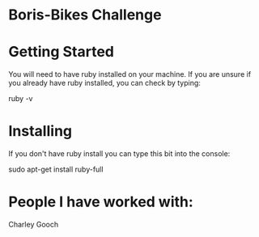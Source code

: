# Boris-Bikes Challenge

# Getting Started

You will need to have ruby installed on your machine. If you are unsure if you already have ruby installed, you can check by typing:

ruby -v

# Installing

If you don't have ruby install you can type this bit into the console:

sudo apt-get install ruby-full

# People I have worked with:


Charley Gooch

